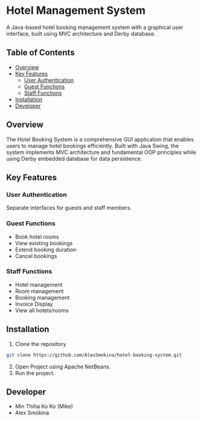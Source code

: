 # Hotel Management System

A Java-based hotel booking management system with a graphical user interface, built using MVC architecture and Derby database.

## Table of Contents
- [Overview](#overview)
- [Key Features](#key-features)
  - [User Authentication](#user-authentication)
  - [Guest Functions](#guest-functions)
  - [Staff Functions](#staff-functions)
- [Installation](#installation)
- [Developer](#developer)

## Overview
The Hotel Booking System is a comprehensive GUI application that enables users to manage hotel bookings efficiently. Built with Java Swing, the system implements MVC architecture and fundamental OOP principles while using Derby embedded database for data persistence.

## Key Features

### User Authentication
Separate interfaces for guests and staff members.

### Guest Functions
- Book hotel rooms
- View existing bookings
- Extend booking duration
- Cancel bookings

### Staff Functions
- Hotel management
- Room management
- Booking management
- Invoice Display
- View all hotels/rooms

## Installation

1. Clone the repository
```bash
git clone https://github.com/AlexSmokina/hotel-booking-system.git
```
2. Open Project using Apache NetBeans.
3.	Run the project.

## Developer
- Min Thiha Ko Ko (Mike)
- Alex Smokina
